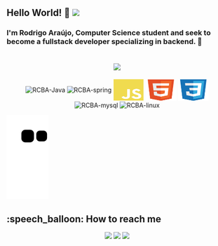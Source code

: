 <h2> Hello World! 👋 <img src="https://github.com/TheDudeThatCode/TheDudeThatCode/blob/master/Assets/Earth.gif" width="24px"></h2>
<h3> I'm Rodrigo Araújo, Computer Science student and seek to become a fullstack developer specializing in backend. 🚀</h3>

#

<div align="center">
  <!-- <a href="https://github.com/rodrigocbarj">
  <img height="180em" src="https://github-readme-stats.vercel.app/api?username=rodrigocbarj&show_icons=true&icon_color=1de03e&title_color=1de03e&border_color=1de03e&theme=chartreuse-dark&include_all_commits=true&count_private=true"/> -->
  <img height="200em" src="https://github-readme-stats.vercel.app/api/top-langs/?username=rodrigocbarj&layout=compact&border_color=1de03e&title_color=1de03e&langs_count=7&theme=chartreuse-dark"/>
</div>

<div style="display: inline_block" align="center"><br>
  <img align="center" alt="RCBA-Java" height="50" width="70" src="https://cdn.jsdelivr.net/gh/devicons/devicon/icons/java/java-original.svg">
  <img align="center" alt="RCBA-spring" height="50" width="70" src="https://cdn.jsdelivr.net/gh/devicons/devicon/icons/spring/spring-original.svg">
  <img align="center" alt="RCBA-Js" height="50" width="70" src="https://raw.githubusercontent.com/devicons/devicon/master/icons/javascript/javascript-plain.svg">
  <img align="center" alt="RCBA-HTML" height="50" width="70" src="https://raw.githubusercontent.com/devicons/devicon/master/icons/html5/html5-original.svg">
  <img align="center" alt="RCBA-CSS" height="50" width="70" src="https://raw.githubusercontent.com/devicons/devicon/master/icons/css3/css3-original.svg">
  <img align="center" alt="RCBA-mysql" height="50" width="70" src="https://cdn.jsdelivr.net/gh/devicons/devicon/icons/mysql/mysql-original-wordmark.svg">
  <img align="center" alt="RCBA-linux" height="50" width="70" src="https://cdn.jsdelivr.net/gh/devicons/devicon/icons/linux/linux-original.svg">
</div>

![Snake animation](https://github.com/RodrigoCBArj/RodrigoCBArj/blob/output/github-contribution-grid-snake.svg)

<h2> :speech_balloon: How to reach me </h2>

<div align="center">
  <a href="https://www.linkedin.com/in/rodrigocbaraujo" target="_blank"><img src="https://img.shields.io/badge/LinkedIn-@rodrigocbaraujo-black?style=for-the-badge&logo=linkedin" target="_blank"></a>
  <a href="mailto:rodrigocbarj@gmail.com" target="_blank"><img src="https://img.shields.io/badge/Email-rodrigocbarj@gmail.com-black?style=for-the-badge&logo=gmail" target="_blank"></a>
  <a href="https://twitter.com/RodrigoCBArj" target="_blank"><img src="https://img.shields.io/badge/twitter-@RodrigoCBArj-black?style=for-the-badge&logo=twitter" target="_blank"></a>
</div>
